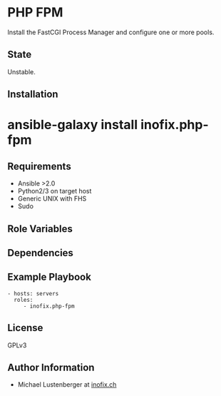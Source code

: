 PHP FPM
=======

Install the FastCGI Process Manager and configure one or more pools.

State
-----

Unstable.

Installation
------------

 # ansible-galaxy install inofix.php-fpm

Requirements
------------

* Ansible >2.0
* Python2/3 on target host
* Generic UNIX with FHS
* Sudo

Role Variables
--------------


Dependencies
------------


Example Playbook
----------------

    - hosts: servers
      roles:
         - inofix.php-fpm

License
-------

GPLv3

Author Information
------------------

* Michael Lustenberger at [inofix.ch](http://www.inofix.ch)

